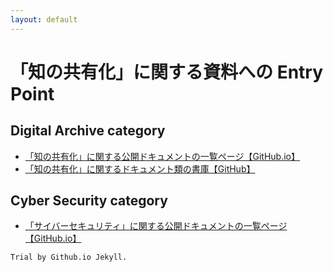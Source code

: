 ```yaml
---
layout: default
---
```

# 「知の共有化」に関する資料への Entry Point

## Digital Archive category
- [「知の共有化」に関する公開ドキュメントの一覧ページ【GitHub.io】](https://bluemoon55.github.io/Sharing_Knowledge/Digital_Archives/Deliverables/mind2html/Bib03-01-2%20図書館情報システム関連%20ドキュメント構成.html)
- [「知の共有化」に関するドキュメント類の書庫【GitHub】](https://github.com/BlueMoon55/Sharing_Knowledge)

## Cyber Security category
- [「サイバーセキュリティ」に関する公開ドキュメントの一覧ページ【GitHub.io】](https://bluemoon55.github.io/Sharing_Knowledge/Cyber_Security/Deliverables/mind2html/Bib03-01-3%20サイバーセキュリティ関連ドキュメント構成.html)


```
Trial by Github.io Jekyll.
```
